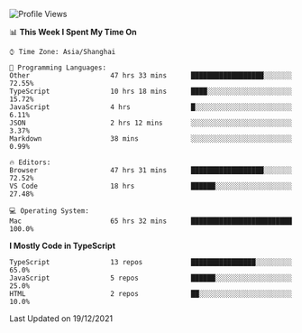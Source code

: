 <!--START_SECTION:waka-->
![Profile Views](http://img.shields.io/badge/Profile%20Views-6-blue)

📊 **This Week I Spent My Time On** 

```text
⌚︎ Time Zone: Asia/Shanghai

💬 Programming Languages: 
Other                    47 hrs 33 mins      ██████████████████░░░░░░░   72.55% 
TypeScript               10 hrs 18 mins      ████░░░░░░░░░░░░░░░░░░░░░   15.72% 
JavaScript               4 hrs               █░░░░░░░░░░░░░░░░░░░░░░░░   6.11% 
JSON                     2 hrs 12 mins       ░░░░░░░░░░░░░░░░░░░░░░░░░   3.37% 
Markdown                 38 mins             ░░░░░░░░░░░░░░░░░░░░░░░░░   0.99%

🔥 Editors: 
Browser                  47 hrs 31 mins      ██████████████████░░░░░░░   72.52% 
VS Code                  18 hrs              ██████░░░░░░░░░░░░░░░░░░░   27.48%

💻 Operating System: 
Mac                      65 hrs 32 mins      █████████████████████████   100.0%

```

**I Mostly Code in TypeScript** 

```text
TypeScript               13 repos            ████████████████░░░░░░░░░   65.0% 
JavaScript               5 repos             ██████░░░░░░░░░░░░░░░░░░░   25.0% 
HTML                     2 repos             ██░░░░░░░░░░░░░░░░░░░░░░░   10.0%

```



 Last Updated on 19/12/2021
<!--END_SECTION:waka-->
